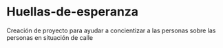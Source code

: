 # Huellas-de-esperanza
Creación de proyecto para ayudar a concientizar a las personas sobre las personas en situación de calle
